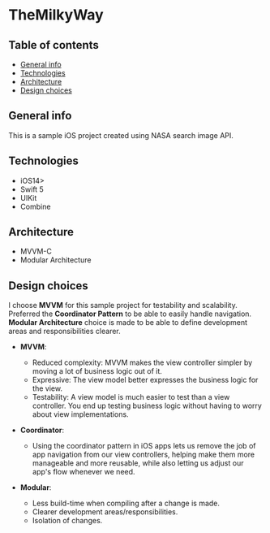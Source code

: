 # TheMilkyWay

## Table of contents
* [General info](#general-info)
* [Technologies](#technologies)
* [Architecture](#architecture)
* [Design choices](#design-choices)

## General info

This is a sample iOS project created using NASA search image API.

## Technologies

* iOS14>
* Swift 5
* UIKit
* Combine

## Architecture

* MVVM-C
* Modular Architecture

## Design choices

I choose **MVVM** for this sample project for testability and scalability. Preferred the **Coordinator Pattern** to be able to easily handle navigation.
**Modular Architecture** choice is made to be able to define development areas and responsibilities clearer.

* **MVVM**: 
  * Reduced complexity: MVVM makes the view controller simpler by moving a lot of business logic out of it.
  * Expressive: The view model better expresses the business logic for the view.
  * Testability: A view model is much easier to test than a view controller. You end up testing business logic without having to worry about view implementations.
  
* **Coordinator**: 
  * Using the coordinator pattern in iOS apps lets us remove the job of app navigation from our view controllers, helping make them more manageable and more reusable, while also letting us adjust our app's flow whenever we need.

* **Modular**:
  * Less build-time when compiling after a change is made.
  * Clearer development areas/responsibilities.
  * Isolation of changes.

